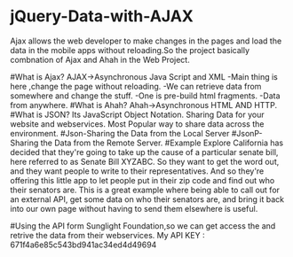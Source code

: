# jQuery-Data-with-AJAX
Ajax allows the web developer to make changes in the pages and load the data in the mobile apps without reloading.So the project basically combnation of Ajax and Ahah in the Web Project.

#What is Ajax?
AJAX->Asynchronous Java Script and XML
-Main thing is here ,change the page without reloading.
-We can retrieve data from somewhere and change the stuff.
-One is pre-build html fragments.
-Data from anywhere.
#What is Ahah?
Ahah->Asynchronous HTML AND HTTP.
#What is JSON?
Its JavaScript Object Notation.
Sharing Data for your website and webservices.
Most Popular way to share data across the environment.
#Json-Sharing the Data from the Local Server
#JsonP-Sharing the Data from the Remote Server.
#Example
Explore California has decided that they're going to take up the cause of a particular senate bill, here referred to as Senate Bill XYZABC. So they want to get the word out, and they want people to write to their representatives. And so they're offering this little app to let people put in their zip code and find out who their senators are. This is a great example where being able to call out for an external API, get some data on who their senators are, and bring it back into our own page without having to send them elsewhere is useful.

#Using the API form Sunglight Foundation,so we can get access the and retrive the data from their webservices.
My API KEY : 671f4a6e85c543bd941ac34ed4d49694




